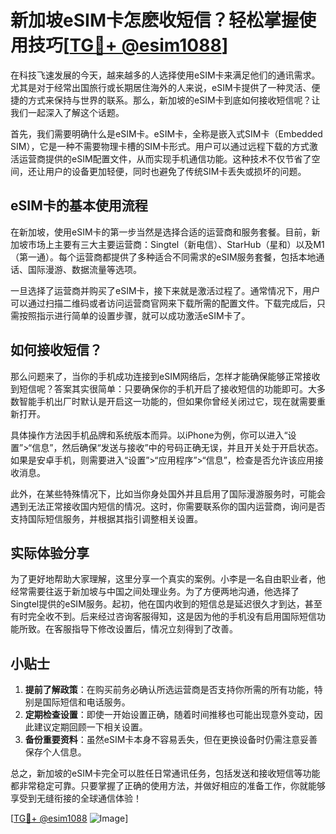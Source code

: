 # 新加坡eSIM卡怎麽收短信？轻松掌握使用技巧[[TG💪+ @esim1088](https://t.me/s/esim1088)]

在科技飞速发展的今天，越来越多的人选择使用eSIM卡来满足他们的通讯需求。尤其是对于经常出国旅行或长期居住海外的人来说，eSIM卡提供了一种灵活、便捷的方式来保持与世界的联系。那么，新加坡的eSIM卡到底如何接收短信呢？让我们一起深入了解这个话题。

首先，我们需要明确什么是eSIM卡。eSIM卡，全称是嵌入式SIM卡（Embedded SIM），它是一种不需要物理卡槽的SIM卡形式。用户可以通过远程下载的方式激活运营商提供的eSIM配置文件，从而实现手机通信功能。这种技术不仅节省了空间，还让用户的设备更加轻便，同时也避免了传统SIM卡丢失或损坏的问题。

## eSIM卡的基本使用流程

在新加坡，使用eSIM卡的第一步当然是选择合适的运营商和服务套餐。目前，新加坡市场上主要有三大主要运营商：Singtel（新电信）、StarHub（星和）以及M1（第一通）。每个运营商都提供了多种适合不同需求的eSIM服务套餐，包括本地通话、国际漫游、数据流量等选项。

一旦选择了运营商并购买了eSIM卡，接下来就是激活过程了。通常情况下，用户可以通过扫描二维码或者访问运营商官网来下载所需的配置文件。下载完成后，只需按照指示进行简单的设置步骤，就可以成功激活eSIM卡了。

## 如何接收短信？

那么问题来了，当你的手机成功连接到eSIM网络后，怎样才能确保能够正常接收到短信呢？答案其实很简单：只要确保你的手机开启了接收短信的功能即可。大多数智能手机出厂时默认是开启这一功能的，但如果你曾经关闭过它，现在就需要重新打开。

具体操作方法因手机品牌和系统版本而异。以iPhone为例，你可以进入“设置”>“信息”，然后确保“发送与接收”中的号码正确无误，并且开关处于开启状态。如果是安卓手机，则需要进入“设置”>“应用程序”>“信息”，检查是否允许该应用接收消息。

此外，在某些特殊情况下，比如当你身处国外并且启用了国际漫游服务时，可能会遇到无法正常接收国内短信的情况。这时，你需要联系你的国内运营商，询问是否支持国际短信服务，并根据其指引调整相关设置。

## 实际体验分享

为了更好地帮助大家理解，这里分享一个真实的案例。小李是一名自由职业者，他经常需要往返于新加坡与中国之间处理业务。为了方便两地沟通，他选择了Singtel提供的eSIM服务。起初，他在国内收到的短信总是延迟很久才到达，甚至有时完全收不到。后来经过咨询客服得知，这是因为他的手机没有启用国际短信功能所致。在客服指导下修改设置后，情况立刻得到了改善。

## 小贴士

1. **提前了解政策**：在购买前务必确认所选运营商是否支持你所需的所有功能，特别是国际短信和电话服务。
2. **定期检查设置**：即使一开始设置正确，随着时间推移也可能出现意外变动，因此建议定期回顾一下相关设置。
3. **备份重要资料**：虽然eSIM卡本身不容易丢失，但在更换设备时仍需注意妥善保存个人信息。

总之，新加坡的eSIM卡完全可以胜任日常通讯任务，包括发送和接收短信等功能都非常稳定可靠。只要掌握了正确的使用方法，并做好相应的准备工作，你就能够享受到无缝衔接的全球通信体验！

[[TG💪+ @esim1088](https://t.me/s/esim1088) ![Image](https://i.postimg.cc/4NQfJmqS/Snipaste-2025-05-13-00-14-12.png)]